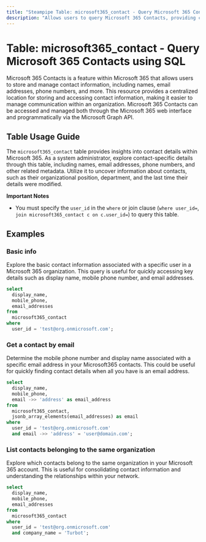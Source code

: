 ```yaml
---
title: "Steampipe Table: microsoft365_contact - Query Microsoft 365 Contacts using SQL"
description: "Allows users to query Microsoft 365 Contacts, providing comprehensive details about each contact present in the Microsoft 365 directory."
---
```


# Table: microsoft365_contact - Query Microsoft 365 Contacts using SQL

Microsoft 365 Contacts is a feature within Microsoft 365 that allows users to store and manage contact information, including names, email addresses, phone numbers, and more. This resource provides a centralized location for storing and accessing contact information, making it easier to manage communication within an organization. Microsoft 365 Contacts can be accessed and managed both through the Microsoft 365 web interface and programmatically via the Microsoft Graph API.

## Table Usage Guide

The `microsoft365_contact` table provides insights into contact details within Microsoft 365. As a system administrator, explore contact-specific details through this table, including names, email addresses, phone numbers, and other related metadata. Utilize it to uncover information about contacts, such as their organizational position, department, and the last time their details were modified.

**Important Notes**
- You must specify the `user_id` in the `where` or join clause (`where user_id=`, `join microsoft365_contact c on c.user_id=`) to query this table.

## Examples

### Basic info
Explore the basic contact information associated with a specific user in a Microsoft 365 organization. This query is useful for quickly accessing key details such as display name, mobile phone number, and email addresses.

```sql
select
  display_name,
  mobile_phone,
  email_addresses
from
  microsoft365_contact
where
  user_id = 'test@org.onmicrosoft.com';
```

### Get a contact by email
Determine the mobile phone number and display name associated with a specific email address in your Microsoft365 contacts. This could be useful for quickly finding contact details when all you have is an email address.

```sql
select
  display_name,
  mobile_phone,
  email ->> 'address' as email_address
from
  microsoft365_contact,
  jsonb_array_elements(email_addresses) as email
where
  user_id = 'test@org.onmicrosoft.com'
  and email ->> 'address' = 'user@domain.com';
```

### List contacts belonging to the same organization
Explore which contacts belong to the same organization in your Microsoft 365 account. This is useful for consolidating contact information and understanding the relationships within your network.

```sql
select
  display_name,
  mobile_phone,
  email_addresses
from
  microsoft365_contact
where
  user_id = 'test@org.onmicrosoft.com'
  and company_name = 'Turbot';
```